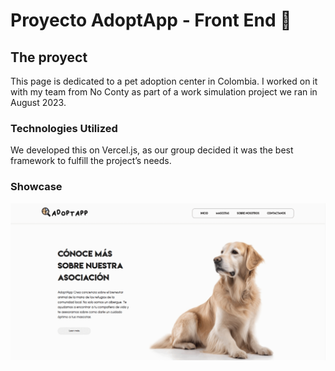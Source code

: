 # Proyecto AdoptApp - Front End 🚀

## The proyect

This page is dedicated to a pet adoption center in Colombia. I worked on it with my team from No Conty as part of a work simulation project we ran in August 2023.

### Technologies Utilized

We developed this on Vercel.js, as our group decided it was the best framework to fulfill the project’s needs.

### Showcase

![Alt text](https://github.com/wocaso/Pet-Adoption-Center/blob/main/public/Screen%20for%20readme.gif)
